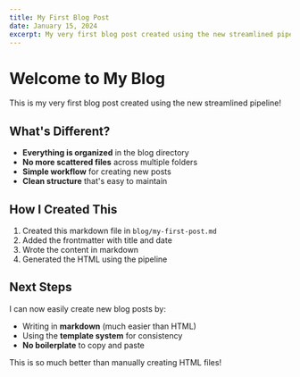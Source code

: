 ```yaml
---
title: My First Blog Post
date: January 15, 2024
excerpt: My very first blog post created using the new streamlined pipeline! Learn about the improved workflow for creating blog posts with organized structure and no boilerplate code.
---
```


# Welcome to My Blog

This is my very first blog post created using the new streamlined pipeline! 

## What's Different?

- **Everything is organized** in the blog directory
- **No more scattered files** across multiple folders
- **Simple workflow** for creating new posts
- **Clean structure** that's easy to maintain

## How I Created This

1. Created this markdown file in `blog/my-first-post.md`
2. Added the frontmatter with title and date
3. Wrote the content in markdown
4. Generated the HTML using the pipeline

## Next Steps

I can now easily create new blog posts by:
- Writing in **markdown** (much easier than HTML)
- Using the **template system** for consistency
- **No boilerplate** to copy and paste

This is so much better than manually creating HTML files! 